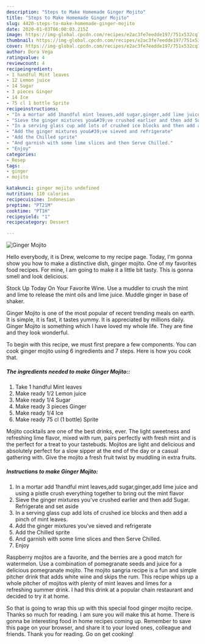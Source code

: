 ```yaml
---
description: "Steps to Make Homemade Ginger Mojito"
title: "Steps to Make Homemade Ginger Mojito"
slug: 4420-steps-to-make-homemade-ginger-mojito
date: 2020-01-03T06:00:03.215Z
image: https://img-global.cpcdn.com/recipes/e2ac3fe7eedde197/751x532cq70/ginger-mojito-recipe-main-photo.jpg
thumbnail: https://img-global.cpcdn.com/recipes/e2ac3fe7eedde197/751x532cq70/ginger-mojito-recipe-main-photo.jpg
cover: https://img-global.cpcdn.com/recipes/e2ac3fe7eedde197/751x532cq70/ginger-mojito-recipe-main-photo.jpg
author: Dora Vega
ratingvalue: 4
reviewcount: 4
recipeingredient:
- 1 handful Mint leaves
- 12 Lemon juice
- 14 Sugar
- 3 pieces Ginger
- 14 Ice
- 75 cl 1 bottle Sprite
recipeinstructions:
- "In a mortar add 1handful mint leaves,add sugar,ginger,add lime juice and using a pistle crush everything together to bring out the mint flavor"
- "Sieve the ginger mixtures you&#39;ve crushed earlier and then add Sugar. Refrigerate and set aside"
- "In a serving glass cup add lots of crushed ice blocks and then add a pinch of mint leaves."
- "Add the ginger mixtures you&#39;ve sieved and refrigerate"
- "Add the Chilled sprite"
- "And garnish with some lime slices and then Serve Chilled."
- "Enjoy"
categories:
- Resep
tags:
- ginger
- mojito

katakunci: ginger mojito undefined
nutrition: 110 calories
recipecuisine: Indonesian
preptime: "PT21M"
cooktime: "PT1H"
recipeyield: "1"
recipecategory: Dessert

---
```



![Ginger Mojito](https://img-global.cpcdn.com/recipes/e2ac3fe7eedde197/751x532cq70/ginger-mojito-recipe-main-photo.jpg)

Hello everybody, it is Drew, welcome to my recipe page. Today, I'm gonna show you how to make a distinctive dish, ginger mojito. One of my favorites food recipes. For mine, I am going to make it a little bit tasty. This is gonna smell and look delicious.

Stock Up Today On Your Favorite Wine. Use a muddler to crush the mint and lime to release the mint oils and lime juice. Muddle ginger in base of shaker.

Ginger Mojito is one of the most popular of recent trending meals on earth. It is simple, it is fast, it tastes yummy. It is appreciated by millions daily. Ginger Mojito is something which I have loved my whole life. They are fine and they look wonderful.


To begin with this recipe, we must first prepare a few components. You can cook ginger mojito using 6 ingredients and 7 steps. Here is how you cook that.

##### The ingredients needed to make Ginger Mojito::

1. Take 1 handful Mint leaves
1. Make ready 1/2 Lemon juice
1. Make ready 1/4 Sugar
1. Make ready 3 pieces Ginger
1. Make ready 1/4 Ice
1. Make ready 75 cl (1 bottle) Sprite


Mojito cocktails are one of the best drinks, ever. The light sweetness and refreshing lime flavor, mixed with rum, pairs perfectly with fresh mint and is the perfect for a treat to your tastebuds. Mojitos are light and delicious and absolutely perfect for a slow sipper at the end of the day or a casual gathering with. Give the mojito a fresh fruit twist by muddling in extra fruits. 

##### Instructions to make Ginger Mojito:

1. In a mortar add 1handful mint leaves,add sugar,ginger,add lime juice and using a pistle crush everything together to bring out the mint flavor
1. Sieve the ginger mixtures you&#39;ve crushed earlier and then add Sugar. Refrigerate and set aside
1. In a serving glass cup add lots of crushed ice blocks and then add a pinch of mint leaves.
1. Add the ginger mixtures you&#39;ve sieved and refrigerate
1. Add the Chilled sprite
1. And garnish with some lime slices and then Serve Chilled.
1. Enjoy


Raspberry mojitos are a favorite, and the berries are a good match for watermelon. Use a combination of pomegranate seeds and juice for a delicious pomegranate mojito. The mojito sangria recipe is a fun and simple pitcher drink that adds white wine and skips the rum. This recipe whips up a whole pitcher of mojitos with plenty of mint leaves and limes for a refreshing summer drink. I had this drink at a popular chain restaurant and decided to try it at home. 

So that is going to wrap this up with this special food ginger mojito recipe. Thanks so much for reading. I am sure you will make this at home. There is gonna be interesting food in home recipes coming up. Remember to save this page on your browser, and share it to your loved ones, colleague and friends. Thank you for reading. Go on get cooking!
